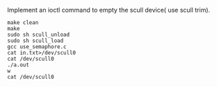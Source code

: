 Implement an ioctl command to empty the scull device( use scull trim).

```
make clean
make
sudo sh scull_unload
sudo sh scull_load
gcc use_semaphore.c
cat in.txt>/dev/scull0
cat /dev/scull0
./a.out
w
cat /dev/scull0
```

